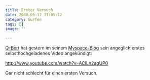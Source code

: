 ```yaml
---
title: Erster Versuch
date: 2008-05-17 11:05:12
category: Surfen
tags: []
image: ''

---
```


[Q-Bert](http://www.myspace.com/djqbert) hat gestern im seinem [Myspace-Blog](http://blog.myspace.com/index.cfm?fuseaction=blog.view&friendID=116553&blogID=394565918) sein angeglich erstes selbsthochgeladenes Video angekündigt:  

  

<http://www.youtube.com/watch?v=AClLn2agUP0>  

  

Gar nicht schlecht für einen ersten Versuch.
